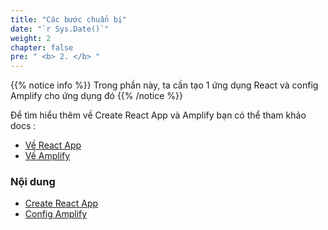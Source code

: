 ```yaml
---
title: "Các bước chuẩn bị"
date: "`r Sys.Date()`"
weight: 2
chapter: false
pre: " <b> 2. </b> "
---
```


{{% notice info %}}
Trong phần này, ta cần tạo 1 ứng dụng React và config Amplify cho ứng dụng đó
{{% /notice %}}

Để tìm hiểu thêm về Create React App và Amplify bạn có thể tham khảo docs :

- [Về React App](https://react.dev/learn/start-a-new-react-project)
- [Về Amplify](https://docs.amplify.aws/javascript/start/getting-started/installation/)

### Nội dung

- [Create React App](2.1-createReactApp/)
- [Config Amplify](2.2-configAmplify/)
